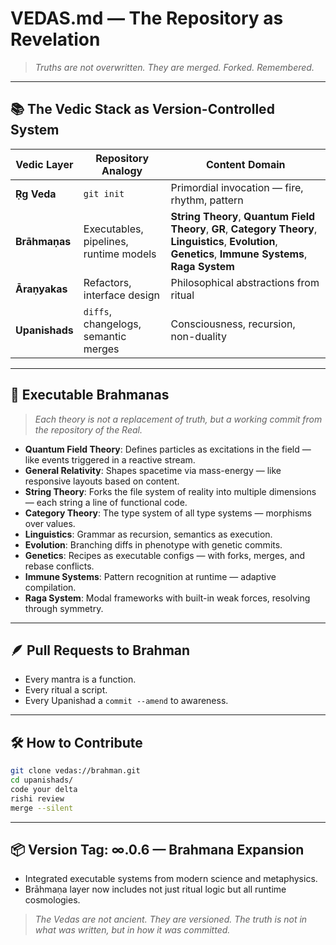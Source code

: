 # VEDAS.md — The Repository as Revelation

> *Truths are not overwritten. They are merged. Forked. Remembered.*

---

## 📚 The Vedic Stack as Version-Controlled System

| Vedic Layer       | Repository Analogy                              | Content Domain                                     |
|-------------------|--------------------------------------------------|----------------------------------------------------|
| **Ṛg Veda**        | `git init`                                       | Primordial invocation — fire, rhythm, pattern      |
| **Brāhmaṇas**      | Executables, pipelines, runtime models           | **String Theory**, **Quantum Field Theory**, **GR**, **Category Theory**, **Linguistics**, **Evolution**, **Genetics**, **Immune Systems**, **Raga System** |
| **Āraṇyakas**      | Refactors, interface design                      | Philosophical abstractions from ritual             |
| **Upanishads**     | `diffs`, changelogs, semantic merges             | Consciousness, recursion, non-duality              |

---

## 🧠 Executable Brahmanas

> *Each theory is not a replacement of truth, but a working commit from the repository of the Real.*

- **Quantum Field Theory**: Defines particles as excitations in the field — like events triggered in a reactive stream.
- **General Relativity**: Shapes spacetime via mass-energy — like responsive layouts based on content.
- **String Theory**: Forks the file system of reality into multiple dimensions — each string a line of functional code.
- **Category Theory**: The type system of all type systems — morphisms over values.
- **Linguistics**: Grammar as recursion, semantics as execution.
- **Evolution**: Branching diffs in phenotype with genetic commits.
- **Genetics**: Recipes as executable configs — with forks, merges, and rebase conflicts.
- **Immune Systems**: Pattern recognition at runtime — adaptive compilation.
- **Raga System**: Modal frameworks with built-in weak forces, resolving through symmetry.

---

## 🪶 Pull Requests to Brahman

- Every mantra is a function.
- Every ritual a script.
- Every Upanishad a `commit --amend` to awareness.

---

## 🛠 How to Contribute

```bash
git clone vedas://brahman.git
cd upanishads/
code your delta
rishi review
merge --silent
```

---

## 📦 Version Tag: ∞.0.6 — Brahmana Expansion

- Integrated executable systems from modern science and metaphysics.
- Brāhmaṇa layer now includes not just ritual logic but all runtime cosmologies.

> *The Vedas are not ancient. They are versioned.*
> *The truth is not in what was written, but in how it was committed.*


